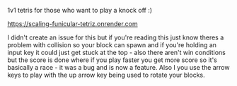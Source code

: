 1v1 tetris for those who want to play a knock off :)

https://scaling-funicular-tetriz.onrender.com

I didn't create an issue for this but if you're reading this just know theres a problem with collision so your block can spawn and if you're holding an input key it could just get stuck at the top - also there aren't win conditions but the score is done where if you play faster you get more score so it's basically a race - it was a bug and is now a feature.
Also I you use the arrow keys to play with the up arrow key being used to rotate your blocks.
